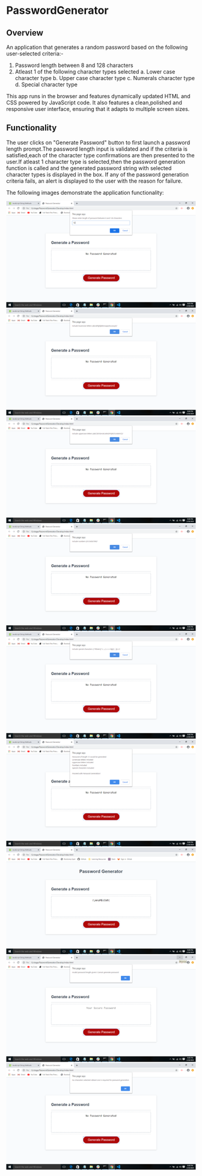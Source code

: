 # PasswordGenerator

## Overview 
An application that generates a random password based on the following user-selected criteria:-

1. Password length between 8 and 128 characters
2. Atleast 1 of the following character types selected
   a. Lower case character type
   b. Upper case character type
   c. Numerals character type
   d. Special character type

This app runs in the browser and features dynamically updated HTML and CSS powered by JavaScript code. It also features a clean,polished 
and responsive user interface, ensuring that it adapts to multiple screen sizes.

## Functionality
The user clicks on "Generate Password" button to first launch a password length prompt.The password length input is validated and if the criteria is satisfied,each of the character type confirmations are then presented to the user.If atleast 1 character type is selected,then the password generation function is called and the generated password string with selected character types is displayed in the box.
If any of the password generation criteria fails, an alert is displayed to the user with the reason for failure.

The following images demonstrate the application functionality:

![password generator demo](./Assets\1.PasswordLengthPrompt.png)
![password generator demo](./Assets\2.lowercaseconfirmation.png)
![password generator demo](./Assets\3.uppercaseconfirmation.png)
![password generator demo](./Assets\4.Numeralsconfirmation.png)
![password generator demo](./Assets\5.Specialcharactersconfirmation.png)
![password generator demo](./Assets\6.Alloptionsconfirmation.png)
![password generator demo](./Assets\7.PasswordGenerated.png)
![password generator demo](./Assets\8.InvalidPasswordLengthAlert.png)
![password generator demo](./Assets\9.NocharactertypesAlert.png)